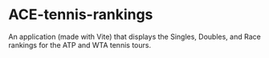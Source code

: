# ACE-tennis-rankings
An application (made with Vite) that displays the Singles, Doubles, and Race rankings for the ATP and WTA tennis tours.
